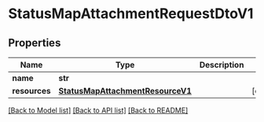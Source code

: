 # StatusMapAttachmentRequestDtoV1

## Properties
Name | Type | Description | Notes
------------ | ------------- | ------------- | -------------
**name** | **str** |  | 
**resources** | [**StatusMapAttachmentResourceV1**](StatusMapAttachmentResourceV1.md) |  | [optional] 

[[Back to Model list]](../README.md#documentation-for-models) [[Back to API list]](../README.md#documentation-for-api-endpoints) [[Back to README]](../README.md)


